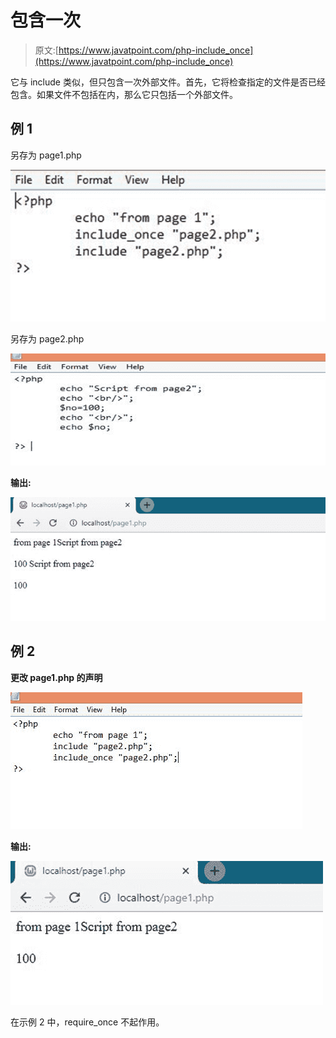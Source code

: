 # 包含一次

> 原文:[https://www.javatpoint.com/php-include_once](https://www.javatpoint.com/php-include_once)

它与 include 类似，但只包含一次外部文件。首先，它将检查指定的文件是否已经包含。如果文件不包括在内，那么它只包括一个外部文件。

## 例 1

另存为 page1.php

![PHP include_once](img/e8f46ced5cd180551540bc22f8b5e708.png)

另存为 page2.php

![PHP include_once](img/7e5cf5dad10da625230ea0a0cf8535ed.png)

**输出:**

![PHP include_once](img/7087060097f3c3a031d30e58e14e701e.png)

## 例 2

**更改 page1.php 的声明**

![PHP include_once](img/43212fa1a92fdc4a5eb3e43b59cf7334.png)

**输出:**

![PHP include_once](img/f8bc774c22518d320a7b4d6f65a4f3e4.png)

在示例 2 中，require_once 不起作用。
